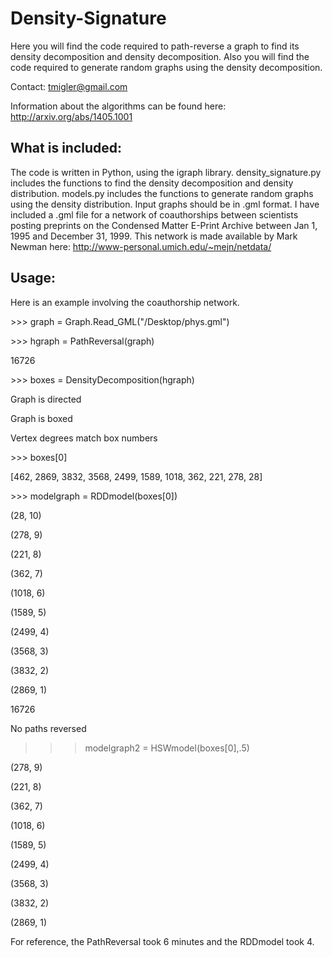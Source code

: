 Density-Signature
=================

Here you will find the code required to path-reverse a graph to find its density decomposition and density decomposition. Also you will find the code required to generate random graphs using the density decomposition.

Contact: tmigler@gmail.com

Information about the algorithms can be found here: http://arxiv.org/abs/1405.1001

## What is included:
The code  is written in Python, using the igraph library. 
density_signature.py includes the functions to find the density decomposition and density distribution. models.py includes the functions to generate random graphs using the density distribution.
Input graphs should be in .gml format. I have included a .gml file for a network of coauthorships between scientists posting preprints on the Condensed Matter E-Print Archive between Jan 1, 1995 and December 31, 1999. This network is made available by Mark Newman here: http://www-personal.umich.edu/~mejn/netdata/


## Usage:
Here is an example involving the coauthorship network.

\>\>\> graph = Graph.Read_GML("/Desktop/phys.gml")

\>\>\> hgraph = PathReversal(graph)            

16726

\>\>\> boxes = DensityDecomposition(hgraph)

Graph is directed

Graph is boxed

Vertex degrees match box numbers

\>\>\> boxes[0]

[462, 2869, 3832, 3568, 2499, 1589, 1018, 362, 221, 278, 28]

\>\>\> modelgraph = RDDmodel(boxes[0])

(28, 10)

(278, 9)

(221, 8)

(362, 7)

(1018, 6)

(1589, 5)

(2499, 4)

(3568, 3)

(3832, 2)

(2869, 1)

16726

No paths reversed

>>> modelgraph2 = HSWmodel(boxes[0],.5)

(278, 9)

(221, 8)

(362, 7)

(1018, 6)

(1589, 5)

(2499, 4)

(3568, 3)

(3832, 2)

(2869, 1)

>>> 

For reference, the PathReversal took 6 minutes and the RDDmodel took 4.
